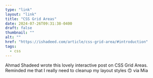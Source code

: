 ```yaml
---
type: "link"
layout: "link"
title: "CSS Grid Areas"
date: 2024-07-26T09:31:38-0400
draft: false
thumbnail: ""
alt: ""
href: "https://ishadeed.com/article/css-grid-area/#introduction"
tags:
  - css
---
```


Ahmad Shadeed wrote this lovely interactive post on CSS Grid Areas. Reminded me that I really need to cleanup my layout styles 🙃 via Mia
